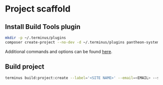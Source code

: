 # Project scaffold

## Install Build Tools plugin

```sh
mkdir -p ~/.terminus/plugins
composer create-project --no-dev -d ~/.terminus/plugins pantheon-systems/terminus-build-tools-plugin:^2
```

Additional commands and options can be found [here](https://github.com/pantheon-systems/terminus-build-tools-plugin#commands).

## Build project

```sh
terminus build:project:create --label='<SITE NAME>' --email=<EMAIL> --stability=dev --preserve-local-repository --keep --use-ssh --visibility=private "github.com/abendy/example-wordpress-composer:dev-master" docker-lnmp
```
